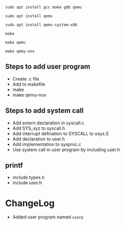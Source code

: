 `sudo apt install gcc make gdb qemu`

`sudo apt install qemu`

`sudo apt install qemu-system-x86`

`make`

`make qemu`

`make qemy-nox`

## Steps to add user program
- Create .c file
- Add to makefile
- make 
- make qemu-nox

## Steps to add system call
- Add extern declaration in syscall.c
- Add SYS_xyz to syscall.h
- Add interrupt defination to SYSCALL to usys.S
- Add declaration to user.h
- Add implementation to sysproc.c
- Use system call in user program by including user.h

## printf
- include types.h
- include user.h



# ChangeLog
- Added user program named `userp`

